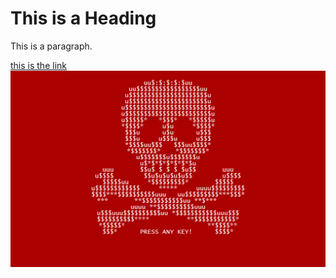 <!DOCTYPE html>
<html>
<head>
<title>ranit</title>
</head>
<body>

<h1>This is a Heading</h1>
<p>This is a paragraph.</p>
  <a href="https://www.google.com">this is the link</a>
<img src="https://github.com/Dark70rd/Darklord.blog.github.io/blob/master-branch/docs/petya_windows.png?raw=true" alt="darkload">

</body>
</html>
